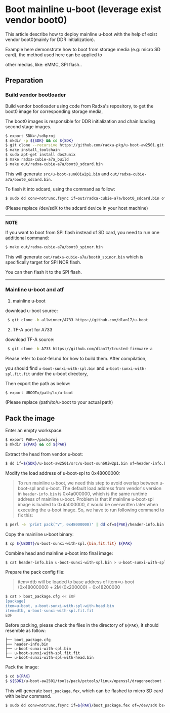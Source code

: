 # Boot mainline u-boot (leverage exist vendor boot0)

This article describe how to deploy mainline u-boot with the help of exist vendor boot0(mainly for DDR initialization).

Example here demonstrate how to boot from storage media (e.g: micro SD card), the method used here can be applied to

other medias, like:  eMMC, SPI flash..



## Preparation

### Build vendor bootloader

Build vendor bootloader using code from Radxa's repository, to get the boot0 image for corresponding storage media,

The boot0 images is responsible for DDR initialization and chain loading second stage images.



```sh
$ export SDK=~/sdkproj
$ mkdir -p ${SDK} && cd ${SDK}
$ git clone --recursive https://github.com/radxa-pkg/u-boot-aw2501.git && cd u-boot-aw2501
$ make install_toolchain
$ sudo apt-get install dos2unix
$ make radxa-cubie-a7a_build
$ make out/radxa-cubie-a7a/boot0_sdcard.bin
```

This will generate `src/u-boot-sun60iw2p1.bin` and `out/radxa-cubie-a7a/boot0_sdcard.bin`.


To flash it into sdcard, using the command as follow:

```sh
$ sudo dd conv=notrunc,fsync if=out/radxa-cubie-a7a/boot0_sdcard.bin of=/dev/sdX bs=512 seek=256
```
(Please replace /dev/sdX to the sdcard device in your host machine)

---

**NOTE**

If you want to boot from SPI flash instead of SD card, you need to run one additional command:

```sh
$ make out/radxa-cubie-a7a/boot0_spinor.bin
```

This will generate `out/radxa-cubie-a7a/boot0_spinor.bin` which is specifically target for SPI NOR flash.

You can then flash it to the SPI flash.

---

### Mainline u-boot and atf

1. mainline u-boot

download u-boot source:
```sh
 $ git clone -b allwinner/A733 https://github.com/dlan17/u-boot

```

2. TF-A port for A733

download TF-A source:
```sh
 $ git clone -b A733 https://github.com/dlan17/trusted-firmware-a

```

Please refer to boot-fel.md for how to build them. After compilation,

you should find `u-boot-sunxi-with-spl.bin` and `u-boot-sunxi-with-spl.fit.fit` under the u-boot directory,

Then export the path as below:

```sh
$ export UBOOT=/path/to/u-boot
```
(Please replace /path/to/u-boot to your actual path)

## Pack the image

Enter an empty workspace:

```sh
$ export PAK=~/packproj
$ mkdir ${PAK} && cd ${PAK}
```

Extract the head from vendor u-boot:

```sh
$ dd if=${SDK}/u-boot-aw2501/src/u-boot-sun60iw2p1.bin of=header-info.bin bs=1600 count=1
```

Modify the load address of u-boot-spl to 0x48000000:

> To run mainline u-boot, we need this step to avoid overlap between u-boot-spl and u-boot.
> The default load address from vendor's version in `header-info.bin` is 0x4a000000, which is the same runtime address of mainline u-boot.
> Problem is that if mainline u-boot-spl image is loaded to 0x4a000000, it would be overwritten later when executing the u-boot image.
> So, we have to run following command to fix this:

```sh
$ perl -e 'print pack("V", 0x48000000)' | dd of=${PAK}/header-info.bin bs=1 seek=$((0x2c)) count=4 conv=notrunc
```

Copy the mainline u-boot binary:

```sh
$ cp ${UBOOT}/u-boot-sunxi-with-spl.{bin,fit.fit} ${PAK}
```

Combine head and mainline u-boot into final image:

```sh
$ cat header-info.bin u-boot-sunxi-with-spl.bin > u-boot-sunxi-with-spl-with-head.bin
```

Prepare the pack config file:

> item=dtb will be loaded to base address of item=u-boot (0x48000000) + 2M (0x200000) = 0x48200000

```sh
$ cat > boot_package.cfg << EOF
[package]
item=u-boot, u-boot-sunxi-with-spl-with-head.bin
item=dtb, u-boot-sunxi-with-spl.fit.fit
EOF
```

Before packing,  please check the files in the directory of `${PAK}`, it should resemble as follow:
```
├── boot_package.cfg
├── header-info.bin
├── u-boot-sunxi-with-spl.bin
├── u-boot-sunxi-with-spl.fit.fit
└── u-boot-sunxi-with-spl-with-head.bin
```

Pack the image:
```sh
$ cd ${PAK}
$ ${SDK}/u-boot-aw2501/tools/pack/pctools/linux/openssl/dragonsecboot -pack ./boot_package.cfg
```

This will generate `boot_package.fex`, which can be flashed to micro SD card with below command.

```sh
$ sudo dd conv=notrunc,fsync if=${PAK}/boot_package.fex of=/dev/sdX bs=512 seek=32800
```
